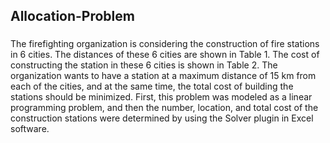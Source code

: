 ## Allocation-Problem

###
The firefighting organization is considering the construction of fire stations in 6 cities. The distances of these 6 cities are shown in Table 1. The cost of constructing the station in these 6 cities is shown in Table 2. The organization wants to have a station at a maximum distance of 15 km from each of the cities, and at the same time, the total cost of building the stations should be minimized. First, this problem was modeled as a linear programming problem, and then the number, location, and total cost of the construction stations were determined by using the Solver plugin in Excel software.
